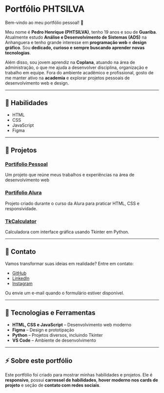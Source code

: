 # Portfólio PHTSILVA

Bem-vindo ao meu portfólio pessoal! 👋  

Meu nome é **Pedro Henrique (PHTSILVA)**, tenho 19 anos e sou de **Guariba**. Atualmente estudo **Análise e Desenvolvimento de Sistemas (ADS)** na Anhanguera e tenho grande interesse em **programação web** e **design gráfico**. Sou **dedicado, curioso e sempre buscando aprender novas tecnologias**.  

Além disso, sou jovem aprendiz na **Coplana**, atuando na área de administração, o que me ajuda a desenvolver disciplina, organização e trabalho em equipe. Fora do ambiente acadêmico e profissional, gosto de me manter ativo na **academia** e explorar projetos pessoais de desenvolvimento web e design.  

---

## 🔹 Habilidades

- HTML  
- CSS  
- JavaScript  
- Figma  

---

## 🔹 Projetos

### [Portifolio Pessoal](https://github.com/Phtsilva/Portifolio)  
Um projeto que reúne meus trabalhos e experiências na área de desenvolvimento web

### [Portifolio Alura](https://github.com/Phtsilva/portifolio-alura)  
Projeto criado durante o curso da Alura para praticar HTML, CSS e responsividade.

### [TkCalculator](https://github.com/Phtsilva/tkcalculator)  
Calculadora com interface gráfica usando Tkinter em Python.

---

## 🔹 Contato

Vamos transformar suas ideias em realidade? Entre em contato:

- [GitHub](https://github.com/Phtsilva)  
- [LinkedIn](https://www.linkedin.com/in/phtsilva0)  
- [Instagram](https://www.instagram.com/pedrohtdss)  

Ou envie um e-mail quando o formulário estiver disponível.

---

## 🔹 Tecnologias e Ferramentas

- **HTML, CSS e JavaScript** – Desenvolvimento web moderno  
- **Figma** – Design e prototipação  
- **Python** – Projetos diversos, incluindo Tkinter  
- **VS Code** – Ambiente de desenvolvimento  

---

## ⚡ Sobre este portfólio

Este portfólio foi criado para mostrar minhas habilidades e projetos. Ele é **responsivo**, possui **carrossel de habilidades**, **hover moderno nos cards de projeto** e seção de **contato com redes sociais**.

